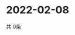 # 2022-02-08
  共 0条

  <!-- BEGIN -->
  <!-- 最后更新时间Tue Feb 08 2022 17:08:14 GMT+0000 (Coordinated Universal Time) -->
  
  <!-- END -->
  
  